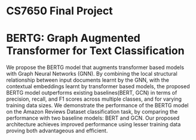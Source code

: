 # CS7650 Final Project
# BERTG: Graph Augmented Transformer for Text Classification
We propose the BERTG model that augments transformer based models with Graph Neural Networks (GNN). By combining the local structural relationship between input documents learnt by the GNN, with the contextual embeddings learnt by transformer based models, the proposed BERTG model outperforms existing baselines(BERT, GCN) in terms of precision, recall, and F1 scores across multiple classes, and for varying training data sizes. We demonstrate the performance of the BERTG model on the Amazon Reviews Dataset classification task, by comparing the performance with two baseline models: BERT and GCN. Our proposed architecture achieves improved performance using lesser training data proving both advantageous and efficient.

